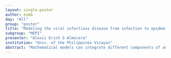 ```yaml
---
layout: single-poster
author: esmb
day: "All"
group: "poster"
title: "Modeling the viral infectious disease from infection to epidemic"
subgroup: "MEPI"
presenter: "Alexis Erich S Almocera"
institution: "Univ. of the Philippines Visayas"
abstract: "Mathematical models can integrate different components of an infectious disease to reveal novel insights into the long-term effects. Conventional models focus either on pathogen infection (in-host scale) or pathogen transmission (between-host scale). However, we have yet to establish a framework that unites the two scales. We employ a conceptual modeling approach, where the standard transmission parameter becomes a function of the viral load, coupling in-host virus kinetics with an immune response to a compartmental disease model. The stability of the steady states with simulations cast light on the extent of a chronic host infection to influence the severity of an outbreak. Our results lend support to the 'multiscale' paradigm of disease modeling, which can inform long-term, personalized, and data-driven strategies in disease control and healthcare."
---
```

